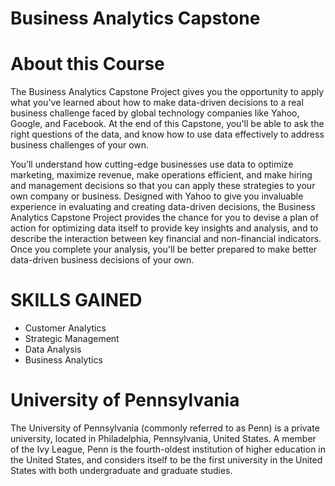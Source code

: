 # Business Analytics Capstone


# About this Course
The Business Analytics Capstone Project gives you the opportunity to apply what you've learned about how to make data-driven decisions to a real business challenge faced by global technology companies like Yahoo, Google, and Facebook. At the end of this Capstone, you'll be able to ask the right questions of the data, and know how to use data effectively to address business challenges of your own. 

You’ll understand how cutting-edge businesses use data to optimize marketing, maximize revenue, make operations efficient, and make hiring and management decisions so that you can apply these strategies to your own company or business. Designed with Yahoo to give you invaluable experience in evaluating and creating data-driven decisions, the Business Analytics Capstone Project provides the chance for you to devise a plan of action for optimizing data itself to provide key insights and analysis, and to describe the interaction between key financial and non-financial indicators. Once you complete your analysis, you'll be better prepared to make better data-driven business decisions of your own.

# SKILLS GAINED
- Customer Analytics
- Strategic Management
- Data Analysis
- Business Analytics


# University of Pennsylvania
The University of Pennsylvania (commonly referred to as Penn) is a private university, located in Philadelphia, Pennsylvania, United States. A member of the Ivy League, Penn is the fourth-oldest institution of higher education in the United States, and considers itself to be the first university in the United States with both undergraduate and graduate studies.
